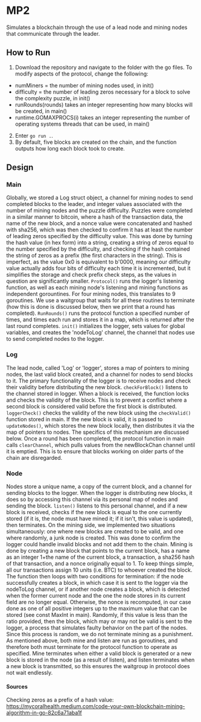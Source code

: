 # MP2
Simulates a blockchain through the use of a lead node and mining nodes that communicate through the leader.

## How to Run
1. Download the repository and navigate to the folder with the go files. To modify aspects of the protocol, change the following:
* numMiners = the number of mining nodes used, in init()
* difficulty = the number of leading zeros necessary for a block to solve the complexity puzzle, in init()
* runRounds(rounds) takes an integer representing how many blocks will be created, in main()
* runtime.GOMAXPROCS(i) takes an integer representing the number of operating systems threads that can be used, in main()
2. Enter `go run .`.
3. By default, five blocks are created on the chain, and the function outputs how long each block took to create.

## Design
### Main
Globally, we stored a Log struct object, a channel for mining nodes to send completed blocks to the leader, and
integer values associated with the number of mining nodes and the puzzle difficulty. Puzzles were completed in
a similar manner to bitcoin, where a hash of the transaction data, the name of the new block, and a nonce value
were concatenated and hashed with sha256, which was then checked to confirm it has at least the number of leading zeros 
specified by the difficulty value. This was done by turning the hash value (in hex form) into a string, creating a string 
of zeros equal to the number specified by the difficulty, and checking if the hash contained the string of zeros as a
prefix (the first characters in the string). This is imperfect, as the value 0x0 is equivalent to b'0000, meaning our
difficulty value actually adds four bits of difficulty each time it is incremented, but it simplifies the storage and check
prefix check steps, as the values in question are significantly smaller. `Protocol()` runs the logger's listening function,
as well as each mining node's listening and mining functions as independent gorountines. For four mining nodes, this 
translates to 9 goroutines. We use a waitgroup that waits for all these routines to terminate (how this is done is discussed
below, then we print that a round has completed). `RunRounds()` runs the protocol function a specified number of times,
and times each run and stores it in a map, which is returned after the last round completes. `init()` initializes the logger,
sets values for global variables, and creates the 'nodeToLog' channel, the channel that nodes use to send completed nodes to 
the logger.
### Log
The lead node, called 'Log' or 'logger', stores a map of pointers to mining nodes, the last valid block created, and a
channel for nodes to send blocks to it. The primary functionality of the logger is to receive nodes and check their validity
before distributing the new block. `checkForBlock()` listens to the channel stored in logger. When a block is received, 
the function locks and checks the validity of the block. This is to prevent a conflict where a second block is considered
valid before the first block is distributed. `loggerCheck()` checks the validity of the new block using the
`checkValid()` function stored in main. If the new block is valid, it is passed to `updateNodes()`, which stores the new
block locally, then distributes it via the map of pointers to nodes. The specifics of this mechanism are discussed below. 
Once a round has been completed, the protocol function in main calls `clearChannel`, which pulls values from the 
newBlockChan channel until it is emptied. This is to ensure that blocks working on older parts of the chain are disregarded.
### Node
Nodes store a unique name, a copy of the current block, and a channel for sending blocks to the logger. When the logger
is distributing new blocks, it does so by accessing this channel via its personal map of nodes and sending the block. 
`listen()` listens to this personal channel, and if a new block is received, checks if the new block is equal to the one
currently stored (if it is, the node must have mined it; if it isn't, this value is updated), then terminates. On the mining
side, we implemented two situations simultaneously: one where new blocks are created to be valid, and one where randomly,
a junk node is created. This was done to confirm the logger could handle invalid blocks and not add them to the chain. 
Mining is done by creating a new block that points to the current block, has a name as an integer 1+the name of the current
block, a transaction, a sha256 hash of that transaction, and a nonce originally equal to 1. To keep things simple, all our 
transactions assign 10 units (i.e. BTC) to whoever created the block. The function then loops with two conditions for 
termination: if the node successfully creates a block, in which case it is sent to the logger via the nodeToLog channel,
or if another node creates a block, which is detected when the former current node and the one the node stores in its 
current field are no longer equal. Otherwise, the nonce is recomputed, in our case done as one of all positive integers 
up to the maximum value that can be stored (see const MaxInt in main). Randomly, if this value is less than the ratio provided,
then the block, which may or may not be valid is sent to the logger, a process that simulates faulty behavior on the part
of the nodes. Since this process is random, we do not terminate mining as a punishment. As mentioned above, both mine and 
listen are run as goroutines, and therefore both must terminate for the protocol function to operate as specified. Mine 
terminates when either a valid block is generated or a new block is stored in the node (as a result of listen), and listen 
terminates when a new block is transmitted, so this ensures the waitgroup in protocol does not wait endlessly. 

#### Sources
Checking zeros as a prefix of a hash value: https://mycoralhealth.medium.com/code-your-own-blockchain-mining-algorithm-in-go-82c6a71aba1f